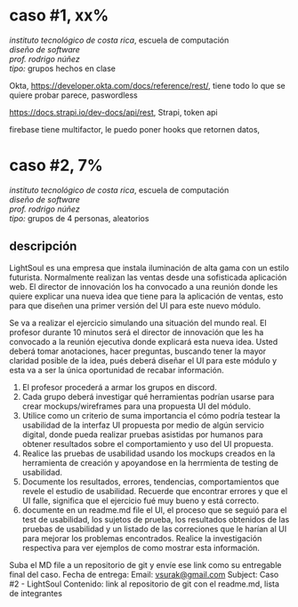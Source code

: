 # caso #1, xx%

_instituto tecnológico de costa rica_, escuela de computación  
_diseño de software_  
_prof. rodrigo núñez_  
_tipo:_ grupos hechos en clase


Okta, https://developer.okta.com/docs/reference/rest/, tiene todo lo que se quiere probar parece, paswordless

https://docs.strapi.io/dev-docs/api/rest, Strapi, token api

firebase tiene multifactor, le puedo poner hooks que retornen datos, 




# caso #2, 7%

_instituto tecnológico de costa rica_, escuela de computación  
_diseño de software_  
_prof. rodrigo núñez_  
_tipo:_ grupos de 4 personas, aleatorios


## descripción

LightSoul es una empresa que instala iluminación de alta gama con un estilo futurista. Normalmente realizan las ventas desde una sofisticada aplicación web. El director de innovación los ha convocado a una reunión donde les quiere explicar una nueva idea que tiene para la aplicación de ventas, esto para que diseñen una primer versión del UI para este nuevo módulo. 

Se va a realizar el ejercicio simulando una situación del mundo real. El profesor durante 10 minutos será el director de innovación que les ha convocado a la reunión ejecutiva donde explicará esta nueva idea. Usted deberá tomar anotaciones, hacer preguntas, buscando tener la mayor claridad posible de la idea, pués deberá diseñar el UI para este módulo y esta va a ser la única oportunidad de recabar información. 

1. El profesor procederá a armar los grupos en discord. 
2. Cada grupo deberá investigar qué herramientas podrían usarse para crear mockups/wireframes para una propuesta UI del módulo.
3. Utilice como un criterio de suma importancia el cómo podría testear la usabilidad de la interfaz UI propuesta por medio de algún servicio digital, donde pueda realizar pruebas asistidas por humanos para obtener resultados sobre el comportamiento y uso del UI propuesta.
4. Realice las pruebas de usabilidad usando los mockups creados en la herramienta de creación y apoyandose en la herrmienta de testing de usabilidad.
5. Documente los resultados, errores, tendencias, comportamientos que revele el estudio de usabilidad. Recuerde que encontrar errores y que el UI falle, significa que el ejercicio fué muy bueno y está correcto.
6. documente en un readme.md file el UI, el proceso que se seguió para el test de usabilidad, los sujetos de prueba, los resultados obtenidos de las pruebas de usabilidad y un listado de las correciones que le harían al UI para mejorar los problemas encontrados. Realice la investigación respectiva para ver ejemplos de como mostrar esta información. 

Suba el MD file a un repositorio de git y envíe ese link como su entregable final del caso.
Fecha de entrega: 
Email: vsurak@gmail.com 
Subject: Caso #2 - LightSoul
Contenido: link al repositorio de git con el readme.md, lista de integrantes 

